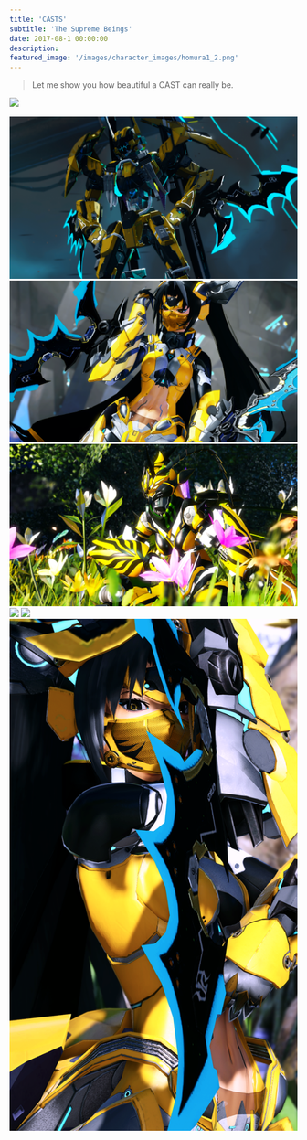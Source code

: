 ```yaml
---
title: 'CASTS'
subtitle: 'The Supreme Beings'
date: 2017-08-1 00:00:00
description: 
featured_image: '/images/character_images/homura1_2.png'
---
```

> Let me show you how beautiful a CAST can really be.

![](/images/character_images/casts/fractalcast21.png)

<div class="gallery" data-columns="5">
	<img src="/images/character_images/casts/fractalcast0.png">
	<img src="/images/character_images/casts/fractalcast2.png">
	<img src="/images/character_images/casts/fractalcast7.png">
	<img src="/images/character_images/casts/fractalcast10.png">
	<img src="/images/character_images/casts/fractalcast11.png">
	<img src="/images/character_images/casts/fractalcast13_1.png">
</div>